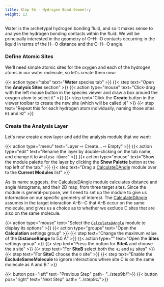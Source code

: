 ```yaml
---
title: Step 9b - Hydrogen Bond Geometry
weight: 13
---
```


Water is the archetypal hydrogen bonding fluid, and so it makes sense to analyse the hydrogen bonding contacts within the fluid. We will be principally interested in the geometry of O&ndash;H&middot;&middot;&middot;O contacts occurring in the liquid in terms of the H&middot;&middot;&middot;O distance and the O&ndash;H&middot;&middot;&middot;O angle.

### Define Atomic Sites

We'll need simple atomic sites for the oxygen and each of the hydrogen atoms in our water molecule, so let's create them now:

{{< action type="tabs" text="**Water** species tab" >}}
{{< step text="Open the **Analysis Sites** section" >}}
{{< action type="mouse" text="Click-drag with the left mouse button in the species viewer and draw a box around the oxygen atom to select it" >}}
{{< step text="Click the **Create** button in the viewer toolbar to create the new site (which will be called `O`)" >}}
{{< step text="Repeat this for each hydrogen atom individually, naming those sites `H1` and `H2`" >}}

### Create the Analysis Layer

Let's now create a new layer and add the analysis module that we want:

{{< action type="menu" text="Layer &#8680; Create... &#8680; Empty" >}}
{{< action type="edit" text="Rename the layer by double-clicking on the tab name, and change it to `Analyse HBond`" >}}
{{< action type="mouse" text="Show the module palette for the layer by clicking the **Show Palette** button at the top left of the tab." >}}
{{< step text="Drag a [CalculateDAngle](../../userguide/modules/calculatedangle) module over to the **Current Modules** list" >}}

As its name suggests, the [CalculateDAngle](../../userguide/modules/calculatedangle) module calculates distance and angle histograms, and their 2D map, from three target sites. Since the module is general-purpose, we'll need to set up the module to give us information on our specific geometry of interest. The [CalculateDAngle](../../userguide/modules/calculatedangle) assumes in the target interaction A&ndash;B&middot;&middot;&middot;C that A&ndash;B occur on the same molecule, and gives us a choice as to whether we exclude C sites that are also on the same molecule.

{{< action type="mouse" text="Select the [`CalculateDAngle`](../../userguide/modules/calculatedangle) module to display its options" >}}
{{< action type="groups" text="Open the **Calculation** settings group" >}}
{{< step text="Change the maximum value of the **DistanceRange** to 5.0 &#8491;" >}}
{{< action type="" text="Open the **Sites** settings group" >}}
{{< step text="Press the button for **SiteA** and choose the `O` site" >}}
{{< step text="For **SiteB** select both the `H1` and `H2` sites" >}}
{{< step text="For **SiteC** choose the `O` site" >}}
{{< step text="Enable the **ExcludeSameMolecule** to ignore interactions where site C is on the same molecule as A and B." >}}

{{< button pos="left" text="Previous Step" path= "../step9b/">}}
{{< button pos="right" text="Next Step" path= "../step9c/">}}
